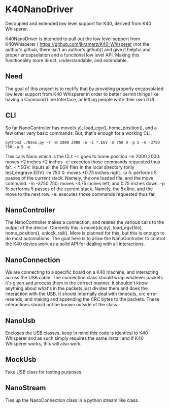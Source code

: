 # K40NanoDriver
Decoupled and extended low level support for K40, derived from K40 Whisperer.

K40NanoDriver is intended to pull out the low level support from K40Whisperer ( https://github.com/jkramarz/K40-Whisperer (not the author's github, there isn't an author's github)) and give it helpful and proper encapsolation and a functional low level API. Making this functionality more direct, understandable, and extendable.

Need
---

The goal of this project is to rectify that by providing properly encapsolated low level support from K40 Whisperer in order to better permit things like having a Command Line Interface, or letting people write their own GUI.

CLI
---

So far NanoController has move(x,y), load_egv(), home_position(), and a few other very basic commands. But, that's enough for a working CLI.

`python2 ./Nano.py -r -m 2000 2000 -e -i *.EGV -m 750 0 -p 5 -m -3750 750 -p 5 -e`

This calls Nano which is the CLI:
-r: goes to home position
-m 2000 2000: moves +2 inches +2 inches
-e: executes those commands requested thus far.
-i \*.EGV: inputs all the EGV files in the local directory (only test_engrave.EGV)
-m 750 0: moves +0.75 inches right.
-p 5: performs 5 passes of the current stack. Namely, the one loaded file, and the move command.
-m -3750 750: moves -3.75 inches left, and 0.75 inches down.
-p 5: performs 5 passes of the current stack. Namely, the 5x line, and the move to the next row.
-e: executes those commands requested thus far.


NanoController
---
The NanoController makes a connection, and relates the various calls to the output of the device. Currently this is move(dx,dy), load_egv(file), home_position(), unlock_rail(). More is planned for this, but this is enough to do most automations. The goal here is to allow the NanoController to control the K40 device work as a solid API for dealing with all interactions.

NanoConnection
---
We are connecting to a specific board on a K40 machine, and interacting across the USB cable. The connection class should wrap whatever packets it's given and process them in the correct manner. It shouldn't know anything about what's in the packets just divides them and does the interaction with the USB. It should internally deal with timeouts, crc error resends, and making and appending the CRC bytes to the packets. These interactions should not be known outside of the class.

NanoUsb
---
Encloses the USB classes, keep in mind this code is identical to K40 Whisperer and as such simply requires the same install and if K40 Whisperer works, this will also work.

MockUsb
---
Fake USB class for testing purposes.

NanoStream
---
Ties up the NanoConnection class in a python stream like class.

